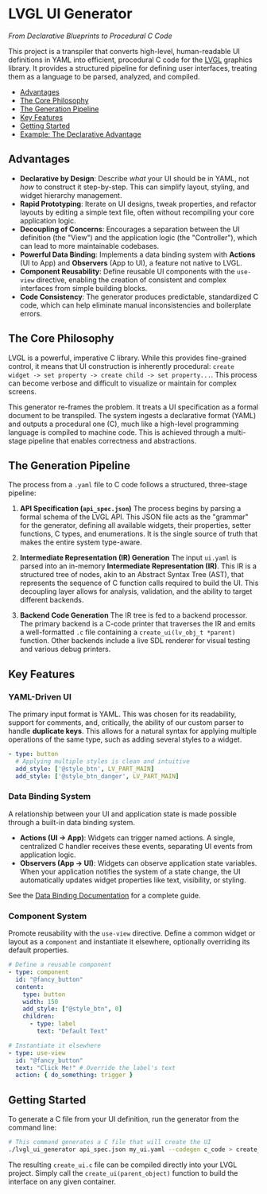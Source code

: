 # LVGL UI Generator

*From Declarative Blueprints to Procedural C Code*

This project is a transpiler that converts high-level, human-readable UI definitions in YAML into efficient, procedural C code for the [LVGL](https://lvgl.io/) graphics library. It provides a structured pipeline for defining user interfaces, treating them as a language to be parsed, analyzed, and compiled.

- [Advantages](#advantages)
- [The Core Philosophy](#the-core-philosophy)
- [The Generation Pipeline](#the-generation-pipeline)
- [Key Features](#key-features)
- [Getting Started](#getting-started)
- [Example: The Declarative Advantage](#example-the-declarative-advantage)

## Advantages

*   **Declarative by Design**: Describe *what* your UI should be in YAML, not *how* to construct it step-by-step. This can simplify layout, styling, and widget hierarchy management.
*   **Rapid Prototyping**: Iterate on UI designs, tweak properties, and refactor layouts by editing a simple text file, often without recompiling your core application logic.
*   **Decoupling of Concerns**: Encourages a separation between the UI definition (the "View") and the application logic (the "Controller"), which can lead to more maintainable codebases.
*   **Powerful Data Binding**: Implements a data binding system with **Actions** (UI to App) and **Observers** (App to UI), a feature not native to LVGL.
*   **Component Reusability**: Define reusable UI components with the `use-view` directive, enabling the creation of consistent and complex interfaces from simple building blocks.
*   **Code Consistency**: The generator produces predictable, standardized C code, which can help eliminate manual inconsistencies and boilerplate errors.

## The Core Philosophy

LVGL is a powerful, imperative C library. While this provides fine-grained control, it means that UI construction is inherently procedural: `create widget -> set property -> create child -> set property...`. This process can become verbose and difficult to visualize or maintain for complex screens.

This generator re-frames the problem. It treats a UI specification as a formal document to be transpiled. The system ingests a declarative format (YAML) and outputs a procedural one (C), much like a high-level programming language is compiled to machine code. This is achieved through a multi-stage pipeline that enables correctness and abstractions.

## The Generation Pipeline

The process from a `.yaml` file to C code follows a structured, three-stage pipeline:

1.  **API Specification (`api_spec.json`)**
    The process begins by parsing a formal schema of the LVGL API. This JSON file acts as the "grammar" for the generator, defining all available widgets, their properties, setter functions, C types, and enumerations. It is the single source of truth that makes the entire system type-aware.

2.  **Intermediate Representation (IR) Generation**
    The input `ui.yaml` is parsed into an in-memory **Intermediate Representation (IR)**. This IR is a structured tree of nodes, akin to an Abstract Syntax Tree (AST), that represents the sequence of C function calls required to build the UI. This decoupling layer allows for analysis, validation, and the ability to target different backends.

3.  **Backend Code Generation**
    The IR tree is fed to a backend processor. The primary backend is a C-code printer that traverses the IR and emits a well-formatted `.c` file containing a `create_ui(lv_obj_t *parent)` function. Other backends include a live SDL renderer for visual testing and various debug printers.

## Key Features

### YAML-Driven UI
The primary input format is YAML. This was chosen for its readability, support for comments, and, critically, the ability of our custom parser to handle **duplicate keys**. This allows for a natural syntax for applying multiple operations of the same type, such as adding several styles to a widget.

```yaml
- type: button
  # Applying multiple styles is clean and intuitive
  add_style: ['@style_btn', LV_PART_MAIN]
  add_style: ['@style_btn_danger', LV_PART_MAIN]
```

### Data Binding System
A relationship between your UI and application state is made possible through a built-in data binding system.

*   **Actions (UI → App)**: Widgets can trigger named actions. A single, centralized C handler receives these events, separating UI events from application logic.
*   **Observers (App → UI)**: Widgets can observe application state variables. When your application notifies the system of a state change, the UI automatically updates widget properties like text, visibility, or styling.

See the [Data Binding Documentation](./data-binding.md) for a complete guide.

### Component System
Promote reusability with the `use-view` directive. Define a common widget or layout as a `component` and instantiate it elsewhere, optionally overriding its default properties.

```yaml
# Define a reusable component
- type: component
  id: "@fancy_button"
  content:
    type: button
    width: 150
    add_style: ["@style_btn", 0]
    children:
      - type: label
        text: "Default Text"

# Instantiate it elsewhere
- type: use-view
  id: "@fancy_button"
  text: "Click Me!" # Override the label's text
  action: { do_something: trigger }
```

## Getting Started

To generate a C file from your UI definition, run the generator from the command line:

```bash
# This command generates a C file that will create the UI
./lvgl_ui_generator api_spec.json my_ui.yaml --codegen c_code > create_ui.c
```

The resulting `create_ui.c` file can be compiled directly into your LVGL project. Simply call the `create_ui(parent_object)` function to build the interface on any given container.
